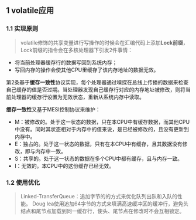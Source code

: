 ## 1 volatile应用

### 1.1 实现原则

> volatile修饰的共享变量进行写操作的时候会在汇编代码上添加**Lock前缀**，Lock前缀的指令会在多核处理器下引发2件事情：

- 将当前处理器缓存行的数据写回到系统内存；
- 写回内存的操作会使其他CPU里缓存了该内存地址的数据无效。

第2条基于**缓存一致性**协议实现，每个处理器通过嗅探在总线上传播的数据来检查自己缓存的值是否过期。当处理器发现自己缓存行对应的内存地址被修改，则将当前处理器的缓存行设置为无效状态，重新从系统内存中读取。

**缓存一致性**又基于MESI控制协议来维护：

- M：被修改的。处于这一状态的数据，只在本CPU中有缓存数据，而其他CPU中没有。同时其状态相对于内存中的值来说，是已经被修改的，且没有更新到内存中。
- E：独占的。处于这一状态的数据，只有在本CPU中有缓存，且其数据没有修改，即与内存中一致。
- S：共享的。处于这一状态的数据在多个CPU中都有缓存，且与内存一致。
- I：无效的。本CPU中的这份缓存已经无效。

### 1.2 使用优化

> Linked-TransferQueue：追加字节的的方式来优化队列出队和入队的性能。
> Doug lea使用追加64字节的方式来填满高速缓冲区的缓冲行，避免头结点和尾节点加载到同一缓存行，使头、尾节点在修改时不会互相锁定。



